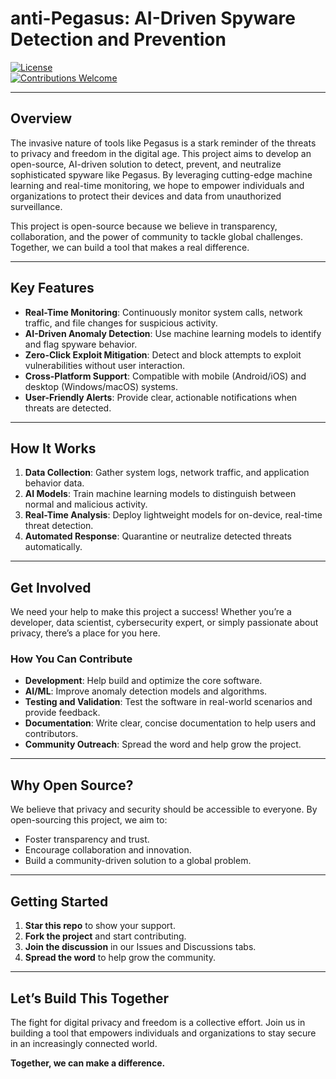 # anti-Pegasus: AI-Driven Spyware Detection and Prevention  

[![License](https://img.shields.io/badge/License-MIT-blue.svg)](https://opensource.org/licenses/MIT)  
[![Contributions Welcome](https://img.shields.io/badge/Contributions-Welcome-brightgreen.svg)](https://github.com/AntiPegasus/Aegis/issues)  

---

## Overview  
The invasive nature of tools like Pegasus is a stark reminder of the threats to privacy and freedom in the digital age. This project aims to develop an open-source, AI-driven solution to detect, prevent, and neutralize sophisticated spyware like Pegasus. By leveraging cutting-edge machine learning and real-time monitoring, we hope to empower individuals and organizations to protect their devices and data from unauthorized surveillance.  

This project is open-source because we believe in transparency, collaboration, and the power of community to tackle global challenges. Together, we can build a tool that makes a real difference.  

---

## Key Features  
- **Real-Time Monitoring**: Continuously monitor system calls, network traffic, and file changes for suspicious activity.  
- **AI-Driven Anomaly Detection**: Use machine learning models to identify and flag spyware behavior.  
- **Zero-Click Exploit Mitigation**: Detect and block attempts to exploit vulnerabilities without user interaction.  
- **Cross-Platform Support**: Compatible with mobile (Android/iOS) and desktop (Windows/macOS) systems.  
- **User-Friendly Alerts**: Provide clear, actionable notifications when threats are detected.  

---

## How It Works  
1. **Data Collection**: Gather system logs, network traffic, and application behavior data.  
2. **AI Models**: Train machine learning models to distinguish between normal and malicious activity.  
3. **Real-Time Analysis**: Deploy lightweight models for on-device, real-time threat detection.  
4. **Automated Response**: Quarantine or neutralize detected threats automatically.  

---

## Get Involved  
We need your help to make this project a success! Whether you’re a developer, data scientist, cybersecurity expert, or simply passionate about privacy, there’s a place for you here.  

### How You Can Contribute  
- **Development**: Help build and optimize the core software.  
- **AI/ML**: Improve anomaly detection models and algorithms.  
- **Testing and Validation**: Test the software in real-world scenarios and provide feedback.  
- **Documentation**: Write clear, concise documentation to help users and contributors.  
- **Community Outreach**: Spread the word and help grow the project.  

---

## Why Open Source?  
We believe that privacy and security should be accessible to everyone. By open-sourcing this project, we aim to:  
- Foster transparency and trust.  
- Encourage collaboration and innovation.  
- Build a community-driven solution to a global problem.  

---

## Getting Started  
1. **Star this repo** to show your support.  
2. **Fork the project** and start contributing.  
3. **Join the discussion** in our Issues and Discussions tabs.  
4. **Spread the word** to help grow the community.  

---

## Let’s Build This Together  
The fight for digital privacy and freedom is a collective effort. Join us in building a tool that empowers individuals and organizations to stay secure in an increasingly connected world.  

**Together, we can make a difference.**  
